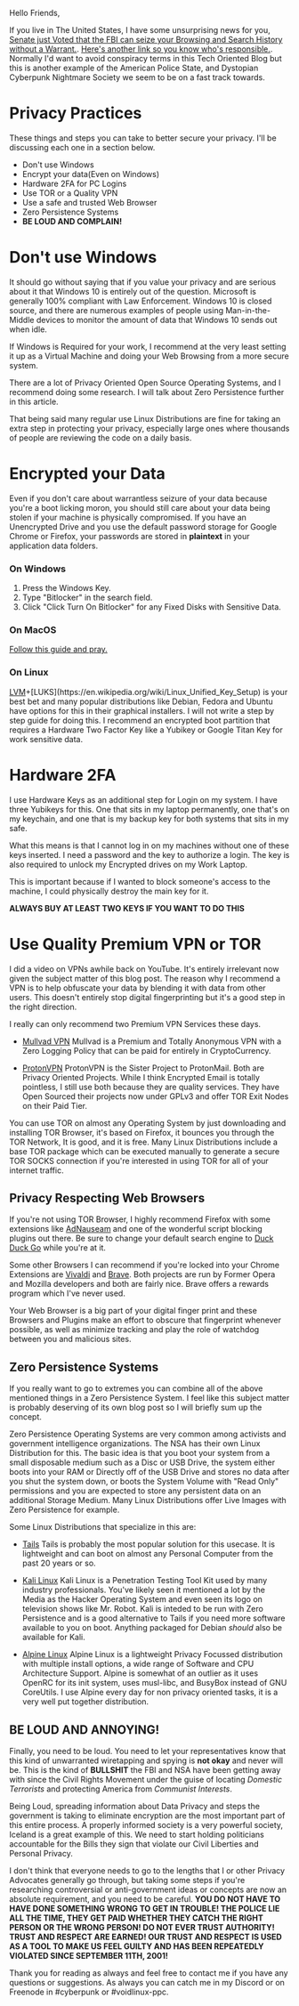 Hello Friends,

If you live in The United States, I have some unsurprising news for you, [Senate just Voted that the FBI can seize your Browsing and Search History without a Warrant.](https://www.vice.com/en_us/article/jgxxvk/senate-votes-to-allow-fbi-to-look-at-your-web-browsing-history-without-a-warrant). [Here's another link so you know who's responsible.](https://gizmodo.com/heres-who-just-voted-to-let-the-f-b-i-seize-your-searc-1843445032). Normally I'd want to avoid conspiracy terms in this Tech Oriented Blog but this is another example of the American Police State, and Dystopian Cyberpunk Nightmare Society we seem to be on a fast track towards. 

# Privacy Practices

These things and steps you can take to better secure your privacy. I'll be discussing each one in a section below.

+ Don't use Windows
+ Encrypt your data(Even on Windows)
+ Hardware 2FA for PC Logins
+ Use TOR or a Quality VPN
+ Use a safe and trusted Web Browser
+ Zero Persistence Systems
+ **BE LOUD AND COMPLAIN!**


# Don't use Windows

It should go without saying that if you value your privacy and are serious about it that Windows 10 is entirely out of the question. Microsoft is generally 100% compliant with Law Enforcement. Windows 10 is closed source, and there are numerous examples of people using Man-in-the-Middle devices to monitor the amount of data that Windows 10 sends out when idle.

If Windows is Required for your work, I recommend at the very least setting it up as a Virtual Machine and doing your Web Browsing from a more secure system.

There are a lot of Privacy Oriented Open Source Operating Systems, and I recommend doing some research. I will talk about Zero Persistence further in this article.

That being said many regular use Linux Distributions are fine for taking an extra step in protecting your privacy, especially large ones where thousands of people are reviewing the code on a daily basis.


# Encrypted your Data

Even if you don't care about warrantless seizure of your data because you're a boot licking moron, you should still care about your data being stolen if your machine is physically compromised. If you have an Unencrypted Drive and you use the default password storage for Google Chrome or Firefox, your passwords are stored in **plaintext** in your application data folders.

### On Windows

1. Press the Windows Key.
2. Type "Bitlocker" in the search field.
3. Click "Click Turn On Bitlocker" for any Fixed Disks with Sensitive Data.

### On MacOS

[Follow this guide and pray.](https://support.apple.com/guide/disk-utility/encrypt-protect-a-storage-device-password-dskutl35612/mac)

### On Linux

[LVM]("https://en.wikipedia.org/wiki/Logical_Volume_Manager_(Linux)")+[LUKS](https://en.wikipedia.org/wiki/Linux_Unified_Key_Setup) is your best bet and many popular distributions like Debian, Fedora and Ubuntu have options for this in their graphical installers. I will not write a step by step guide for doing this. I recommend an encrypted boot partition that requires a Hardware Two Factor Key like a Yubikey or Google Titan Key for work sensitive data.


# Hardware 2FA

I use Hardware Keys as an additional step for Login on my system. I have three Yubikeys for this. One that sits in my laptop permanently, one that's on my keychain, and one that is my backup key for both systems that sits in my safe.

What this means is that I cannot log in on my machines without one of these keys inserted. I need a password and the key to authorize a login. The key is also required to unlock my Encrypted drives on my Work Laptop.

This is important because if I wanted to block someone's access to the machine, I could physically destroy the main key for it. 

**ALWAYS BUY AT LEAST TWO KEYS IF YOU WANT TO DO THIS**


# Use Quality Premium VPN or TOR

I did a video on VPNs awhile back on YouTube. It's entirely irrelevant now given the subject matter of this blog post. The reason why I recommend a VPN is to help obfuscate your data by blending it with data from other users. This doesn't entirely stop digital fingerprinting but it's a good step in the right direction.

I really can only recommend two Premium VPN Services these days.
+ [Mullvad VPN](https://mullvad.net/en/)
        Mullvad is a Premium and Totally Anonymous VPN with a Zero Logging Policy that can be paid for entirely in CryptoCurrency.

+ [ProtonVPN](https://protonvpn.com/)
        ProtonVPN is the Sister Project to ProtonMail. Both are Privacy Oriented Projects. While I think Encrypted Email is totally pointless, I still use both because they are quality services. They have Open Sourced their projects now under GPLv3 and offer TOR Exit Nodes on their Paid Tier.

You can use TOR on almost any Operating System by just downloading and installing TOR Browser, it's based on Firefox, it bounces you through the TOR Network, It is good, and it is free. Many Linux Distributions include a base TOR package which can be executed manually to generate a secure TOR SOCKS connection if you're interested in using TOR for all of your internet traffic.


## Privacy Respecting Web Browsers

If you're not using TOR Browser, I highly recommend Firefox with some extensions like [AdNauseam](https://addons.mozilla.org/en-US/firefox/addon/adnauseam/) and one of the wonderful script blocking plugins out there. Be sure to change your default search engine to [Duck Duck Go](https://help.duckduckgo.com/duckduckgo-help-pages/desktop/firefox/) while you're at it.

Some other Browsers I can recommend if you're locked into your Chrome Extensions are [Vivaldi](https://vivaldi.com/) and [Brave](https://brave.com/). Both projects are run by Former Opera and Mozilla developers and both are fairly nice. Brave offers a rewards program which I've never used.

Your Web Browser is a big part of your digital finger print and these Browsers and Plugins make an effort to obscure that fingerprint whenever possible, as well as minimize tracking and play the role of watchdog between you and malicious sites.


## Zero Persistence Systems

If you really want to go to extremes you can combine all of the above mentioned things in a Zero Persistence System. I feel like this subject matter is probably deserving of its own blog post so I will briefly sum up the concept.

Zero Persistence Operating Systems are very common among activists and government intelligence organizations. The NSA has their own Linux Distribution for this. The basic idea is that you boot your system from a small disposable medium such as a Disc or USB Drive, the system either boots into your RAM or Directly off of the USB Drive and stores no data after you shut the system down, or boots the System Volume with "Read Only" permissions and you are expected to store any persistent data on an additional Storage Medium. Many Linux Distributions offer Live Images with Zero Persistence for example.

Some Linux Distributions that specialize in this are:
+ [Tails](https://tails.boum.org/)
        Tails is probably the most popular solution for this usecase. It is lightweight and can boot on almost any Personal Computer from the past 20 years or so.

+ [Kali Linux](https://www.kali.org/)
        Kali Linux is a Penetration Testing Tool Kit used by many industry professionals. You've likely seen it mentioned a lot by the Media as the Hacker Operating System and even seen its logo on television shows like Mr. Robot. Kali is inteded to be run with Zero Persistence and is a good alternative to Tails if you need more software available to you on boot. Anything packaged for Debian *should* also be available for Kali.

+ [Alpine Linux](https://alpinelinux.org/)
        Alpine Linux is a lightweight Privacy Focussed distribution with multiple install options, a wide range of Software and CPU Architecture Support. Alpine is somewhat of an outlier as it uses OpenRC for its init system, uses musl-libc, and BusyBox instead of GNU CoreUtils. I use Alpine every day for non privacy oriented tasks, it is a very well put together distribution.


## BE LOUD AND ANNOYING!

Finally, you need to be loud. You need to let your representatives know that this kind of unwarranted wiretapping and spying is **not okay** and never will be. This is the kind of **BULLSHIT** the FBI and NSA have been getting away with since the Civil Rights Movement under the guise of locating *Domestic Terrorists* and protecting America from *Communist Interests*.

Being Loud, spreading information about Data Privacy and steps the government is taking to eliminate encryption are the most important part of this entire process. A properly informed society is a very powerful society, Iceland is a great example of this. We need to start holding politicians accountable for the Bills they sign that violate our Civil Liberties and Personal Privacy.

I don't think that everyone needs to go to the lengths that I or other Privacy Advocates generally go through, but taking some steps if you're researching controversial or anti-government ideas or concepts are now an absolute requirement, and you need to be careful. **YOU DO NOT HAVE TO HAVE DONE SOMETHING WRONG TO GET IN TROUBLE! THE POLICE LIE ALL THE TIME, THEY GET PAID WHETHER THEY CATCH THE RIGHT PERSON OR THE WRONG PERSON! DO NOT EVER TRUST AUTHORITY! TRUST AND RESPECT ARE EARNED! OUR TRUST AND RESPECT IS USED AS A TOOL TO MAKE US FEEL GUILTY AND HAS BEEN REPEATEDLY VIOLATED SINCE SEPTEMBER 11TH, 2001!**

Thank you for reading as always and feel free to contact me if you have any questions or suggestions. As always you can catch me in my Discord or on Freenode in #cyberpunk or #voidlinux-ppc.
